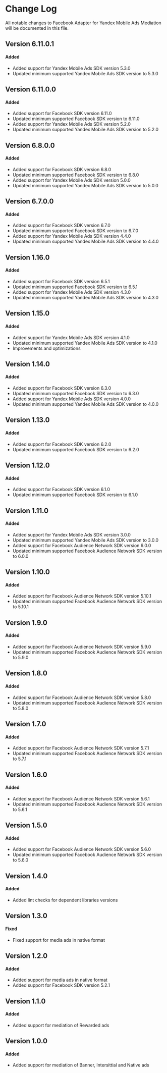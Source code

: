 # Change Log
All notable changes to Facebook Adapter for Yandex Mobile Ads Mediation will be documented in this file.

## Version 6.11.0.1

#### Added
* Added support for Yandex Mobile Ads SDK version 5.3.0
* Updated minimum supported Yandex Mobile Ads SDK version to 5.3.0

## Version 6.11.0.0

#### Added
* Added support for Facebook SDK version 6.11.0
* Updated minimum supported Facebook SDK version to 6.11.0
* Added support for Yandex Mobile Ads SDK version 5.2.0
* Updated minimum supported Yandex Mobile Ads SDK version to 5.2.0

## Version 6.8.0.0

#### Added
* Added support for Facebook SDK version 6.8.0
* Updated minimum supported Facebook SDK version to 6.8.0
* Added support for Yandex Mobile Ads SDK version 5.0.0
* Updated minimum supported Yandex Mobile Ads SDK version to 5.0.0

## Version 6.7.0.0

#### Added
* Added support for Facebook SDK version 6.7.0
* Updated minimum supported Facebook SDK version to 6.7.0
* Added support for Yandex Mobile Ads SDK version 4.4.0
* Updated minimum supported Yandex Mobile Ads SDK version to 4.4.0

## Version 1.16.0

#### Added
* Added support for Facebook SDK version 6.5.1
* Updated minimum supported Facebook SDK version to 6.5.1
* Added support for Yandex Mobile Ads SDK version 4.3.0
* Updated minimum supported Yandex Mobile Ads SDK version to 4.3.0

## Version 1.15.0

#### Added
* Added support for Yandex Mobile Ads SDK version 4.1.0
* Updated minimum supported Yandex Mobile Ads SDK version to 4.1.0
* Improvements and optimizations

## Version 1.14.0

#### Added
* Added support for Facebook SDK version 6.3.0
* Updated minimum supported Facebook SDK version to 6.3.0
* Added support for Yandex Mobile Ads SDK version 4.0.0
* Updated minimum supported Yandex Mobile Ads SDK version to 4.0.0

## Version 1.13.0

#### Added
* Added support for Facebook SDK version 6.2.0
* Updated minimum supported Facebook SDK version to 6.2.0

## Version 1.12.0

#### Added
* Added support for Facebook SDK version 6.1.0
* Updated minimum supported Facebook SDK version to 6.1.0

## Version 1.11.0

#### Added
* Added support for Yandex Mobile Ads SDK version 3.0.0
* Updated minimum supported Yandex Mobile Ads SDK version to 3.0.0
* Added support for Facebook Audience Network SDK version 6.0.0
* Updated minimum supported Facebook Audience Network SDK version to 6.0.0

## Version 1.10.0

#### Added
* Added support for Facebook Audience Network SDK version 5.10.1
* Updated minimum supported Facebook Audience Network SDK version to 5.10.1

## Version 1.9.0

#### Added
* Added support for Facebook Audience Network SDK version 5.9.0
* Updated minimum supported Facebook Audience Network SDK version to 5.9.0

## Version 1.8.0

#### Added
* Added support for Facebook Audience Network SDK version 5.8.0
* Updated minimum supported Facebook Audience Network SDK version to 5.8.0

## Version 1.7.0

#### Added
* Added support for Facebook Audience Network SDK version 5.7.1
* Updated minimum supported Facebook Audience Network SDK version to 5.7.1

## Version 1.6.0

#### Added
* Added support for Facebook Audience Network SDK version 5.6.1
* Updated minimum supported Facebook Audience Network SDK version to 5.6.1

## Version 1.5.0

#### Added
* Added support for Facebook Audience Network SDK version 5.6.0
* Updated minimum supported Facebook Audience Network SDK version to 5.6.0

## Version 1.4.0

#### Added
* Added lint checks for dependent libraries versions

## Version 1.3.0

#### Fixed
* Fixed support for media ads  in native format

## Version 1.2.0

#### Added
* Added support for media ads in native format
* Added support for Facebook SDK version 5.2.1

## Version 1.1.0

#### Added
* Added support for mediation of Rewarded ads

## Version 1.0.0

#### Added
* Added support for mediation of Banner, Intersittial and Native ads 
